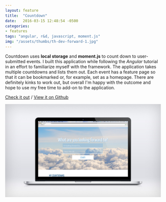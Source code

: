 ```yaml
---
layout: feature
title:  "Countdown"
date:   2016-03-15 12:48:54 -0500
categories:
- features
tags: "angular, r&d, javascript, moment.js"
img: "/assets/thumbs/th-dev-forward-1.jpg"
---
```


Countdown uses **local storage** and **moment.js** to count down to user-submitted events. I built this application while following the *Angular* tutorial in an effort to familiarize myself with the framework. The application takes multiple countdowns and lists them out. Each event has a feature page so that it can be bookmarked or, for example, set as a homepage. There are definitely kinks to work out, but overall I'm happy with the outcome and hope to use my free time to add-on to the application. 

[Check it out](http://countdown.hidanielle.com/#/forward-to) / [View it on Github](https://github.com/hidanielle/forward.to)

![Countdown website](/assets/feature/dev-forward-1.jpg)